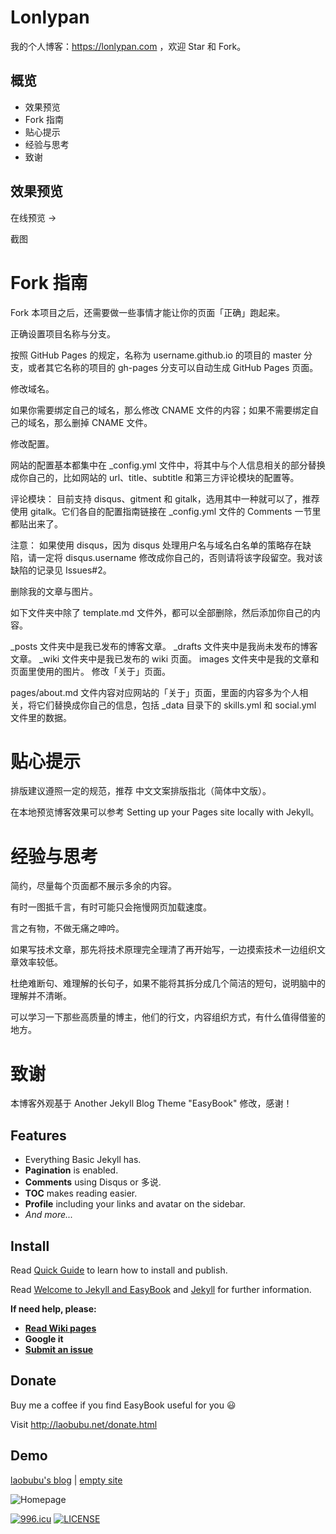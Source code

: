 # Lonlypan
我的个人博客：https://lonlypan.com ，欢迎 Star 和 Fork。

## 概览
* 效果预览
* Fork 指南
* 贴心提示
* 经验与思考
* 致谢

## 效果预览
在线预览 →

截图

# Fork 指南
Fork 本项目之后，还需要做一些事情才能让你的页面「正确」跑起来。

正确设置项目名称与分支。

按照 GitHub Pages 的规定，名称为 username.github.io 的项目的 master 分支，或者其它名称的项目的 gh-pages 分支可以自动生成 GitHub Pages 页面。

修改域名。

如果你需要绑定自己的域名，那么修改 CNAME 文件的内容；如果不需要绑定自己的域名，那么删掉 CNAME 文件。

修改配置。

网站的配置基本都集中在 _config.yml 文件中，将其中与个人信息相关的部分替换成你自己的，比如网站的 url、title、subtitle 和第三方评论模块的配置等。

评论模块： 目前支持 disqus、gitment 和 gitalk，选用其中一种就可以了，推荐使用 gitalk。它们各自的配置指南链接在 _config.yml 文件的 Comments 一节里都贴出来了。

注意： 如果使用 disqus，因为 disqus 处理用户名与域名白名单的策略存在缺陷，请一定将 disqus.username 修改成你自己的，否则请将该字段留空。我对该缺陷的记录见 Issues#2。

删除我的文章与图片。

如下文件夹中除了 template.md 文件外，都可以全部删除，然后添加你自己的内容。

_posts 文件夹中是我已发布的博客文章。
_drafts 文件夹中是我尚未发布的博客文章。
_wiki 文件夹中是我已发布的 wiki 页面。
images 文件夹中是我的文章和页面里使用的图片。
修改「关于」页面。

pages/about.md 文件内容对应网站的「关于」页面，里面的内容多为个人相关，将它们替换成你自己的信息，包括 _data 目录下的 skills.yml 和 social.yml 文件里的数据。

# 贴心提示
排版建议遵照一定的规范，推荐 中文文案排版指北（简体中文版）。

在本地预览博客效果可以参考 Setting up your Pages site locally with Jekyll。

# 经验与思考
简约，尽量每个页面都不展示多余的内容。

有时一图抵千言，有时可能只会拖慢网页加载速度。

言之有物，不做无痛之呻吟。

如果写技术文章，那先将技术原理完全理清了再开始写，一边摸索技术一边组织文章效率较低。

杜绝难断句、难理解的长句子，如果不能将其拆分成几个简洁的短句，说明脑中的理解并不清晰。

可以学习一下那些高质量的博主，他们的行文，内容组织方式，有什么值得借鉴的地方。

# 致谢
本博客外观基于 Another Jekyll Blog Theme "EasyBook" 修改，感谢！

## Features

- Everything Basic Jekyll has.
- **Pagination** is enabled.
- **Comments** using Disqus or 多说.
- **TOC** makes reading easier.
- **Profile** including your links and avatar on the sidebar.
- *And more...*

## Install

Read [Quick Guide] to learn how to install and publish.

Read [Welcome to Jekyll and EasyBook][helloPost] and [Jekyll][jekyll] for further information.

**If need help, please:**

 - [**Read Wiki pages**](https://github.com/laobubu/jekyll-theme-EasyBook/wiki)
 - **Google it**
 - [**Submit an issue**](https://github.com/laobubu/jekyll-theme-EasyBook/issues/new)

## Donate

Buy me a coffee if you find EasyBook useful for you :smiley:

Visit <http://laobubu.net/donate.html>

## Demo

[laobubu's blog](http://blog.laobubu.net) | [empty site](http://laobubu.github.io/jekyll-theme-EasyBook)

![Homepage](https://ooo.0o0.ooo/2016/02/11/56bc997c65daf.png)


[Quick Guide]: https://github.com/laobubu/jekyll-theme-EasyBook/wiki/Quick-Guide
[helloPost]: http://laobubu.github.io/jekyll-theme-EasyBook/archivers/hello
[jekyll]: http://jekyllrb.com/

<a href="https://996.icu"><img src="https://img.shields.io/badge/link-996.icu-red.svg" alt="996.icu" /></a>
[![LICENSE](https://img.shields.io/badge/license-Anti%20996-blue.svg)](https://github.com/996icu/996.ICU/blob/master/LICENSE)
